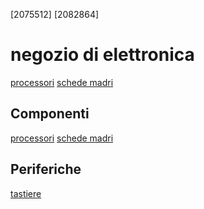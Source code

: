 [2075512]
[2082864]

# negozio di elettronica

[processori](processori.md)
[schede madri](schede_madri.md)

## Componenti

[processori](componenti/processori.md)
[schede madri](componenti/schede_madri.md)

## Periferiche
[tastiere](periferiche/tastiere.md)

